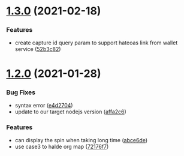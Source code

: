 # [1.3.0](https://github.com/Greenstand/treetracker-web-map/compare/v1.2.0...v1.3.0) (2021-02-18)


### Features

* create capture id query param to support hateoas link from wallet service ([52b3c82](https://github.com/Greenstand/treetracker-web-map/commit/52b3c82cf06e17e2876aea9c7b940023092dc5b4))

# [1.2.0](https://github.com/Greenstand/treetracker-web-map/compare/v1.1.0...v1.2.0) (2021-01-28)


### Bug Fixes

* syntax error ([e4d2704](https://github.com/Greenstand/treetracker-web-map/commit/e4d2704f1ca9b67f2ae3af4d2808db32174cd198))
* update to our target nodejs version ([affa2c6](https://github.com/Greenstand/treetracker-web-map/commit/affa2c673624995dd94bbe98ce28da68d364e07c))


### Features

* can display the spin when taking long time ([abce6de](https://github.com/Greenstand/treetracker-web-map/commit/abce6de6dbfec14d17fa462510786d9081bf0f96))
* use case3 to halde org map ([72176f7](https://github.com/Greenstand/treetracker-web-map/commit/72176f70c76084a3bc299b5172a28bcae9337dc6))
